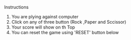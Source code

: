 Instructions
1. You are plying against computer
2. Click on any of three button (Rock ,Paper and Sccissor)
3. Your score will show on th Top
4. You can reset the game using 'RESET' button below
